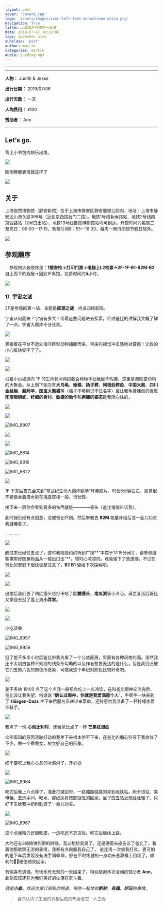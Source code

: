 ```yaml
---
layout: post
cover: 'cover8.jpg'
logo: 'assets/images/icon-left-font-monochrome-white.png'
navigation: True
title: 上海自然博物馆一日游
date: 2019-07-07 10:18:00
tags: speeches nice
subclass: 'post'
author: martin
categories: martin
audio: yueding.mp3
---
```


**************************************

------

**人物：** Judith & Jesse

**出行日期：** 2019/07/06

**出行天数：** 一天

**人均费用：** ¥100

**赞助者：** Ann

------

## Let‘s go.

背上小书包向快乐出发。

![](https://i.loli.net/2019/07/12/5d283df85cb6b49724.jpg)

刚刚睡醒表情就这样了

![](https://i.loli.net/2019/07/12/5d283df938fca69557.jpg)

## 关于

上海自然博物馆（静安新馆）位于上海市静安区静安雕塑公园内，地址：上海市静安区山海关路399号（近北京西路石门二路）。地铁1号线新闸路站、地铁2号线南京西路站（2号口出站）、地铁13号线自然博物馆站均可到达。开馆时间为每周二至周日：09:00—17:15，售票时间8：55—16:30，每周一例行闭馆节假日除外。

![](https://i.loli.net/2019/07/12/5d283dfa1571f23073.jpg)



## 参观顺序

　参观的大致顺序是：**1楼安检→打印门票→电梯上L2检票→2F-1F-B1-B2M-B2** 自上而下的观展→回到1F离馆，花费时间约**5**小时。

![](https://i.loli.net/2019/07/12/5d283dfab485980793.jpg)

### 1）宇宙之谜

2F是参观的第一站，主题是**起源之谜**，内设四维影院。

宇宙从何而来？宇宙有多大？带着这些问题进去探索，经过爸比的讲解我大概了解了一点，宇宙大爆炸十分壮观。

![](https://i.loli.net/2019/07/12/5d283dfb805cd30804.jpg)

紧接着在平台不远处海洋巨型动物铺面而来，带来的视觉冲击感绝对震撼！让我的小心脏快受不了了。

![](https://i.loli.net/2019/07/12/5d283dfc604b653692.jpg)

![](https://i.loli.net/2019/07/12/5d283dfd4169346133.jpg)

沿着小山坡通向 1F 的生命长河两边数百种标本让我目不暇接，这里是海陆空动物的大聚会。从上到下依次有**大乌龟**、**蜥蜴**、**扬子鳄**、**阿根廷鳄鱼**、**中国大鲵**、**四川金丝猴**、**藏羚羊**、**国宝大熊猫**等（脑子不够用记不住名字）最让我毛骨悚然的当属**印度眼镜蛇**，**纤细的身材**、**敏捷的动作**和**婀娜的姿态**是我所向往的。

![](https://i.loli.net/2019/07/12/5d283dfe03b5817923.jpg)

![](https://i.loli.net/2019/07/12/5d283dfec32cb97062.jpg)

![IMG_8807](https://i.loli.net/2019/07/12/5d283dffa9e0444718.jpg)

![](https://i.loli.net/2019/07/12/5d283e312b23e45786.jpg)

![](https://i.loli.net/2019/07/12/5d283e31f09d051165.jpg)

![IMG_8814](https://i.loli.net/2019/07/12/5d283e32aa68877207.jpg)

![IMG_8816](https://i.loli.net/2019/07/12/5d283e337489917204.jpg)

![IMG_8822](https://i.loli.net/2019/07/12/5d283e3451e5560898.jpg)

![](https://i.loli.net/2019/07/12/5d283e351c47e59029.jpg)

1F 下来后首先会来到“寒武纪生命大爆炸剧场”环幕影片，时长5分钟左右，感觉很不错像坐着潜水艇在海底穿梭一般，很壮观。

接下来一层你会看到最多的东西就是————骨头（爸比悄悄告诉我）。

此时我已经有点困意，没被爸比吓到。然后带我去 **B2M** 能量补给后没一会儿功夫我就睡着了。

…………

![](https://i.loli.net/2019/07/12/5d283e35e9e8517734.jpg)

醒过来已经快五点了，这时我隐隐约约听到广播**“本馆于17:15分闭关，请参观游客携带好随身物品从一楼出口出”**，顿时心凉凉的。难免留下了些遗憾，不过在爸比的安慰下很快调整过来了，**B2 B1** 留给下次探索吧。  

![](https://i.loli.net/2019/07/12/5d283e36b67b890356.jpg)

![](https://i.loli.net/2019/07/12/5d283e375438982493.jpg)

出馆后我们去了网红馒头店打卡吃了**红糖馒头**，**南瓜粥**等小点心。满血复活后爸比又带我去逛了逛上海**小弄堂**。

![](https://i.loli.net/2019/07/12/5d283e38199cf45563.jpg)

![](https://i.loli.net/2019/07/12/5d283e4e8282a70334.jpg)

小吃货😄

![IMG_8957](https://i.loli.net/2019/07/12/5d283e4f3ed6d53576.jpg)

![IMG_8959](https://i.loli.net/2019/07/12/5d283e500da5b65307.jpg)

逛了差不多半小时后爸比带我去看了一个公益画展，里面有各种风格的画。虽然我还不太明白各种不规则的线条所勾勒的以及作者想要表达的是什么，但是我仍旧被它们五颜六色的颜色所感染，可能我这个年纪对颜色比较好奇吧。

![](https://i.loli.net/2019/07/12/5d283e50e51c931856.jpg)

差不多快 19:00 点了这个点我一般都会吃上一点冷饮，在和爸比眼神交流完后，爸比没让我失望。俗话说 “**确认过眼神，你就是我爱滴那个人**”，手牵手一块来到了 **Häagen-Dazs** 坐下来后服务员递过来菜单，还特意给我准备了一杯柠檬水爱不释手。

![](https://i.loli.net/2019/07/12/5d283e519444a61300.jpg)

我点了一份 **心动比利时**，还给爸比点了一杯 **芒果狂想曲**

众所周知的原因活蹦好动的我坐下来根本停不下来，在爸比的细心引导下我收敛了不少，做一个乖乖女，树立好自己的形象。

![](https://i.loli.net/2019/07/12/5d283e525c46464760.jpg)

终于要吃上我心心念的冰淇淋了，开心😄

![](https://i.loli.net/2019/07/12/5d283e531a01b86557.jpg)

![IMG_8964](https://i.loli.net/2019/07/12/5d283e53c977919012.jpg)

吃完后晚上八点钟了，准备打道回府，一路蹦蹦跳跳的来到地铁站。刷卡进站、乘电梯、去洗手间、喝水、穿纸尿裤按部就班的回家。坐了四五站发现肚肚饿了，只好下车给我冲奶粉耽误了一会儿功夫。

![](https://i.loli.net/2019/07/12/5d283e54806ac32934.jpg)

![IMG_8967](https://i.loli.net/2019/07/12/5d283e553445647690.jpg)

这个点我精力还很旺盛，一边吃还不忘贪玩。吃完后继续上路。

大约还有3站路快到家的时候，我又想拉臭臭了，还是硬着头皮告诉了爸比了，看着他那欲哭无泪的表情，我都有点佩服我自己了， 爸比再一次被我打败。更可怕的是下车后发现没有洗手间😄😄，好在平时练就的一身功夫总算排上用场了，顺利的💩💩便便结束回家。

有惊喜有遗憾，有快乐有无奈的一天结束了。特别感谢本次活动的赞助者 **Ann**，此刻应该还在为我们美好的生活在奋斗着。

*我是**小淼**，欢迎大家订阅我的频道，带你一起体验**新鲜**、**有趣**、**好玩**的事情。*

> 当你认清了生活的真相后依然热爱着它 · 人生观
